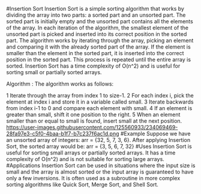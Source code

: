 #Insertion Sort
Insertion Sort is a simple sorting algorithm that works by dividing the array into two parts: a sorted part and an unsorted part. The sorted part is initially empty and the unsorted part contains all the elements of the array. In each iteration of the algorithm, the smallest element of the unsorted part is picked and inserted into its correct position in the sorted part. The algorithm works by iterating through the array, picking an element and comparing it with the already sorted part of the array. If the element is smaller than the element in the sorted part, it is inserted into the correct position in the sorted part. This process is repeated until the entire array is sorted. Insertion Sort has a time complexity of O(n^2) and is useful for sorting small or partially sorted arrays.

Algorithm :
The algorithm works as follows:

1 Iterate through the array from index 1 to size-1.
2 For each index i, pick the element at index i and store it in a variable called small.
3 Iterate backwards from index i-1 to 0 and compare each element with small.
4 If an element is greater than small, shift it one position to the right.
5 When an element smaller than or equal to small is found, insert small at the next position.
https://user-images.githubusercontent.com/125560933/234069469-28fa97e3-c5f0-4baa-b1f7-b7c237f6ac1d.png
#Example
Suppose we have an unsorted array of integers: arr = {32, 5, 7, 3, 6}. After applying Insertion Sort, the sorted array would be: arr = {3, 5, 6, 7, 32}
#Uses
Insertion Sort is useful for sorting small arrays or partially sorted arrays. It has a time complexity of O(n^2) and is not suitable for sorting large arrays.
#Applications
Insertion Sort can be used in situations where the input size is small and the array is almost sorted or the input array is guaranteed to have only a few inversions. It is often used as a subroutine in more complex sorting algorithms like Quick Sort, Merge Sort, and Shell Sort.

